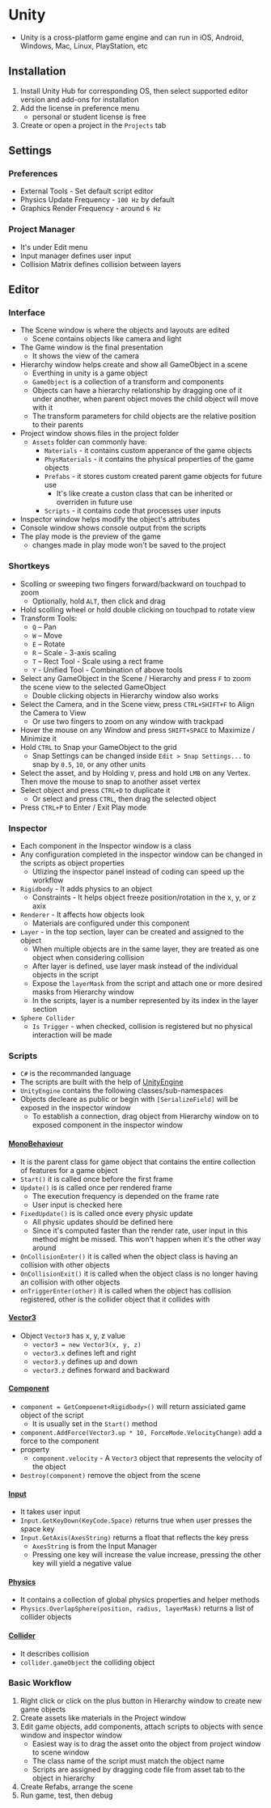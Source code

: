 # Unity

- Unity is a cross-platform game engine and can run in iOS, Android, Windows, Mac, Linux, PlayStation, etc

## Installation

1. Install Unity Hub for corresponding OS, then select supported editor version and add-ons for installation
2. Add the license in preference menu
   - personal or student license is free
3. Create or open a project in the `Projects` tab

## Settings

### Preferences

- External Tools - Set default script editor
- Physics Update Frequency - `100 Hz` by default
- Graphics Render Frequency - around `6 Hz`

### Project Manager

- It's under Edit menu
- Input manager defines user input
- Collision Matrix defines collision between layers

## Editor

### Interface

- The Scene window is where the objects and layouts are edited
  - Scene contains objects like camera and light
- The Game window is the final presentation
  - It shows the view of the camera
- Hierarchy window helps create and show all GameObject in a scene
  - Everthing in unity is a game object
  - `GameObject` is a collection of a transform and components
  - Objects can have a hierarchy relationship by dragging one of it under another, when parent object moves the child object will move with it
  - The transform parameters for child objects are the relative position to their parents
- Project window shows files in the project folder
  - `Assets` folder can commonly have:
    - `Materials` - it contains custom apperance of the game objects
    - `PhysMaterials` - it contains the physical properties of the game objects
    - `Prefabs` - it stores custom created parent game objects for future use
      - It's like create a custon class that can be inherited or overriden in future use
    - `Scripts` - it contains code that processes user inputs
- Inspector window helps modify the object's attributes
- Console window shows console output from the scripts
- The play mode is the preview of the game
  - changes made in play mode won't be saved to the project

### Shortkeys

- Scolling or sweeping two fingers forward/backward on touchpad to zoom
  - Optionally, hold `ALT`, then click and drag
- Hold scolling wheel or hold double clicking on touchpad to rotate view
- Transform Tools:
  - `Q` – Pan
  - `W` – Move
  - `E` – Rotate
  - `R` – Scale - 3-axis scaling
  - `T` – Rect Tool - Scale using a rect frame
  - `Y` - Unified Tool - Combination of above tools
- Select any GameObject in the Scene / Hierarchy and press `F` to zoom the scene view to the selected GameObject
  - Double clicking objects in Hierarchy window also works
- Select the Camera, and in the Scene view, press `CTRL+SHIFT+F` to Align the Camera to View
  - Or use two fingers to zoom on any window with trackpad
- Hover the mouse on any Window and press `SHIFT+SPACE` to Maximize / Minimize it
- Hold `CTRL` to Snap your GameObject to the grid
  - Snap Settings can be changed inside `Edit > Snap Settings...` to snap by `0.5`, `10`, or any other units
- Select the asset, and by Holding `V`, press and hold `LMB` on any Vertex. Then move the mouse to snap to another asset vertex
- Select object and press `CTRL+D` to duplicate it
  - Or select and press `CTRL`, then drag the selected object
- Press `CTRL+P` to Enter / Exit Play mode

### Inspector

- Each component in the Inspector window is a class
- Any configuration completed in the inspector window can be changed in the scripts as object properties
  - Utlizing the inspector panel instead of coding can speed up the workflow
- `Rigidbody` - It adds physics to an object
  - Constraints - It helps object freeze position/rotation in the x, y, or z axix
- `Renderer` - It affects how objects look
  - Materials are configured under this component
- `Layer` - in the top section, layer can be created and assigned to the object
  - When multiple objects are in the same layer, they are treated as one object when considering collision
  - After layer is defined, use layer mask instead of the individual objects in the script
  - Expose the `layerMask` from the script and attach one or more desired masks from Hierarchy window
  - In the scripts, layer is a number represented by its index in the layer section
- `Sphere Collider`
  - `Is Trigger` - when checked, collision is registered but no physical interaction will be made

### Scripts

- `C#` is the recommanded language
- The scripts are built with the help of [UnityEngine](https://docs.unity3d.com/ScriptReference/)
- `UnityEngine` contains the following classes/sub-namespaces
- Objects decleare as public or begin with `[SerializeField]` will be exposed in the inspector window
  - To establish a connection, drag object from Hierarchy window on to exposed component in the inspector window

#### [MonoBehaviour](https://docs.unity3d.com/ScriptReference/MonoBehaviour.html)

- It is the parent class for game object that contains the entire collection of features for a game object
- `Start()` it is called once before the first frame
- `Update()` is is called once per rendered frame
  - The execution frequency is depended on the frame rate
  - User input is checked here
- `FixedUpdate()` is is called once every physic update
  - All physic updates should be defined here
  - Since it's computed faster than the render rate, user input in this method might be missed. This won't happen when it's the other way around
- `OnCollisionEnter()` it is called when the object class is having an collision with other objects
- `OnCollisionExit()` it is called when the object class is no longer having an collision with other objects
- `onTriggerEnter(other)` it is called when the object has collision registered, other is the collider object that it collides with

#### [Vector3](https://docs.unity3d.com/ScriptReference/Vector3.html)

- Object `Vector3` has x, y, z value
  - `vector3 = new Vector3(x, y, z)`
  - `vector3.x` defines left and right
  - `vector3.y` defines up and down
  - `vector3.z` defines forward and backward

#### [Component](https://docs.unity3d.com/ScriptReference/Component.html)

- `component = GetCompoenet<Rigidbody>()` will return assiciated game object of the script
  - It is usually set in the `Start()` method
- `component.AddForce(Vector3.up * 10, ForceMode.VelocityChange)` add a force to the component
- property
  - `component.velocity` - A `Vector3` object that represents the velocity of the object
- `Destroy(component)` remove the object from the scene

#### [Input](https://docs.unity3d.com/ScriptReference/Input.html)

- It takes user input
- `Input.GetKeyDown(KeyCode.Space)` returns true when user presses the space key
- `Input.GetAxis(AxesString)` returns a float that reflects the key press
  - `AxesString` is from the Input Manager
  - Pressing one key will increase the value increase, pressing the other key will yield a negative value

#### [Physics](https://docs.unity3d.com/ScriptReference/Physics.html)

- It contains a collection of global physics properties and helper methods
- `Physics.OverlapSphere(position, radius, layerMask)` returns a list of collider objects

#### [Collider](https://docs.unity3d.com/ScriptReference/Collider.html)

- It describes collision
- `collider.gameObject` the colliding object

### Basic Workflow

1. Right click or click on the plus button in Hierarchy window to create new game objects
2. Create assets like materials in the Project window
3. Edit game objects, add components, attach scripts to objects with sence window and inspector window
   - Easiest way is to drag the asset onto the object from project window to scene window
   - The class name of the script must match the object name
   - Scripts are assigned by dragging code file from asset tab to the object in hierarchy
4. Create Refabs, arrange the scene
5. Run game, test, then debug
